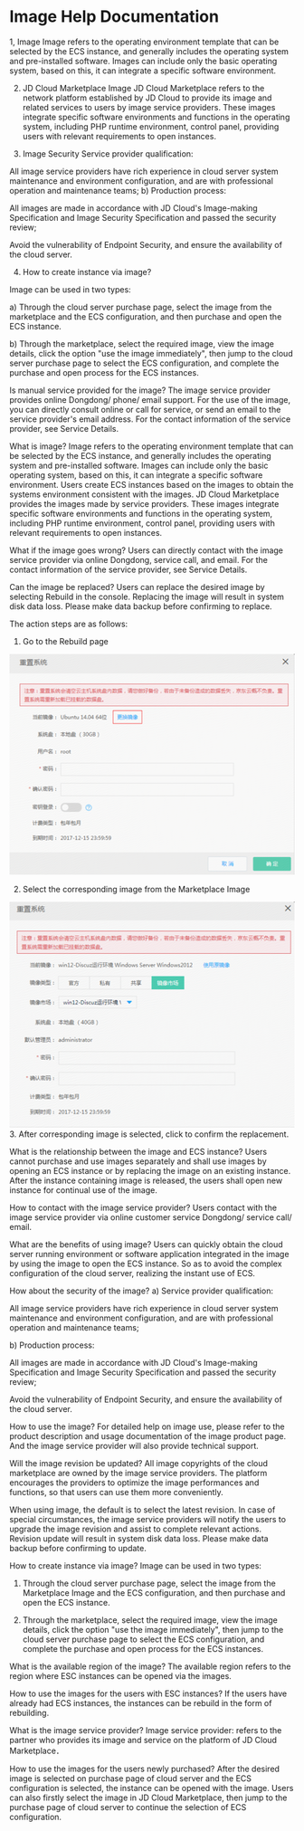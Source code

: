# Image Help Documentation
1, Image 
Image refers to the operating environment template that can be selected by the ECS instance, and generally includes the operating system and pre-installed software. Images can include only the basic operating system, based on this, it can integrate a specific software environment. 

2. JD Cloud Marketplace Image
JD Cloud Marketplace refers to the network platform established by JD Cloud to provide its image and related services to users by image service providers. These images integrate specific software environments and functions in the operating system, including PHP runtime environment, control panel, providing users with relevant requirements to open instances.

3. Image Security
Service provider qualification:

All image service providers have rich experience in cloud server system maintenance and environment configuration, and are with professional operation and maintenance teams; b) Production process:

All images are made in accordance with JD Cloud's Image-making Specification and Image Security Specification and passed the security review;

Avoid the vulnerability of Endpoint Security, and ensure the availability of the cloud server.

4. How to create instance via image?

Image can be used in two types:

a) Through the cloud server purchase page, select the image from the marketplace and the ECS configuration, and then purchase and open the ECS instance.

b) Through the marketplace, select the required image, view the image details, click the option "use the image immediately", then jump to the cloud server purchase page to select the ECS configuration, and complete the purchase and open process for the ECS instances.

Is manual service provided for the image?
The image service provider provides online Dongdong/ phone/ email support. For the use of the image, you can directly consult online or call for service, or send an email to the service provider's email address. For the contact information of the service provider, see Service Details.

What is image?
Image refers to the operating environment template that can be selected by the ECS instance, and generally includes the operating system and pre-installed software. Images can include only the basic operating system, based on this, it can integrate a specific software environment. Users create ECS instances based on the images to obtain the systems environment consistent with the images. JD Cloud Marketplace provides the images made by service providers. These images integrate specific software environments and functions in the operating system, including PHP runtime environment, control panel, providing users with relevant requirements to open instances.

What if the image goes wrong?
Users can directly contact with the image service provider via online Dongdong, service call, and email. For the contact information of the service provider, see Service Details.

Can the image be replaced?
Users can replace the desired image by selecting Rebuild in the console. Replacing the image will result in system disk data loss. Please make data backup before confirming to replace.

The action steps are as follows:

1. Go to the Rebuild page

![image](https://github.com/jdcloudcom/cn/blob/edit/documentation/Marketplace/Marketplace/MarketPlace-Image/%E9%95%9C%E5%83%8F%E5%B8%AE%E5%8A%A91.png)


2. Select the corresponding image from the Marketplace Image

![image](https://github.com/jdcloudcom/cn/blob/edit/documentation/Marketplace/Marketplace/MarketPlace-Image/%E9%95%9C%E5%83%8F%E5%B8%AE%E5%8A%A92.png)
3. After corresponding image is selected, click to confirm the replacement.

What is the relationship between the image and ECS instance?
Users cannot purchase and use images separately and shall use images by opening an ECS instance or by replacing the image on an existing instance. After the instance containing image is released, the users shall open new instance for continual use of the image.

How to contact with the image service provider?
Users contact with the image service provider via online customer service Dongdong/ service call/ email.

What are the benefits of using image?
Users can quickly obtain the cloud server running environment or software application integrated in the image by using the image to open the ECS instance. So as to avoid the complex configuration of the cloud server, realizing the instant use of ECS.

How about the security of the image?
a) Service provider qualification:

All image service providers have rich experience in cloud server system maintenance and environment configuration, and are with professional operation and maintenance teams;

b) Production process:

All images are made in accordance with JD Cloud's Image-making Specification and Image Security Specification and passed the security review;

Avoid the vulnerability of Endpoint Security, and ensure the availability of the cloud server.

How to use the image?
For detailed help on image use, please refer to the product description and usage documentation of the image product page. And the image service provider will also provide technical support.

Will the image revision be updated?
All image copyrights of the cloud marketplace are owned by the image service providers. The platform encourages the providers to optimize the image performances and functions, so that users can use them more conveniently.

When using image, the default is to select the latest revision. In case of special circumstances, the image service providers will notify the users to upgrade the image revision and assist to complete relevant actions. Revision update will result in system disk data loss. Please make data backup before confirming to update.

How to create instance via image?
Image can be used in two types:

1. Through the cloud server purchase page, select the image from the Marketplace Image and the ECS configuration, and then purchase and open the ECS instance.

2. Through the marketplace, select the required image, view the image details, click the option "use the image immediately", then jump to the cloud server purchase page to select the ECS configuration, and complete the purchase and open process for the ECS instances.

What is the available region of the image?
The available region refers to the region where ESC instances can be opened via the images.

How to use the images for the users with ESC instances?
If the users have already had ECS instances, the instances can be rebuild in the form of rebuilding.

What is the image service provider?
Image service provider: refers to the partner who provides its image and service on the platform of JD Cloud Marketplace．

How to use the images for the users newly purchased?
After the desired image is selected on purchase page of cloud server and the ECS configuration is selected, the instance can be opened with the image. Users can also firstly select the image in JD Cloud Marketplace, then jump to the purchase page of cloud server to continue the selection of ECS configuration.
